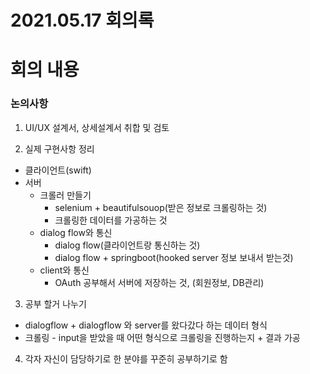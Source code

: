 # 2021.05.17 회의록



# 회의 내용

### 논의사항
1. UI/UX 설계서, 상세설계서 취합 및 검토

2. 실제 구현사항 정리
- 클라이언트(swift)
- 서버
  - 크롤러 만들기
    - selenium + beautifulsouop(받은 정보로 크롤링하는 것)
    - 크롤링한 데이터를 가공하는 것
  - dialog flow와 통신
    - dialog flow(클라이언트랑 통신하는 것)
    - dialog flow + springboot(hooked server 정보 보내서 받는것)
  - client와 통신
    - OAuth 공부해서 서버에 저장하는 것, (회원정보, DB관리)

3. 공부 할거 나누기
  - dialogflow + dialogflow 와 server를 왔다갔다 하는 데이터 형식
  - 크롤링 - input을 받았을 때 어떤 형식으로 크롤링을 진행하는지 + 결과 가공 

4. 각자 자신이 담당하기로 한 분야를 꾸준히 공부하기로 함
